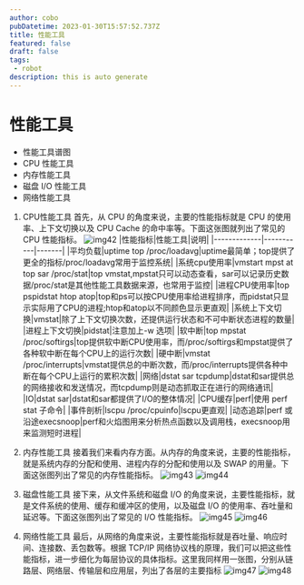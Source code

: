 ```yaml
---
author: cobo
pubDatetime: 2023-01-30T15:57:52.737Z
title: 性能工具
featured: false
draft: false
tags:
 - robot
description: this is auto generate
---
```

# 性能工具
-   性能工具谱图
-   CPU 性能工具
-   内存性能工具
-   磁盘 I/O 性能工具
-   网络性能工具

1. CPU性能工具
首先，从 CPU 的角度来说，主要的性能指标就是 CPU 的使用率、上下文切换以及 CPU Cache 的命中率等。下面这张图就列出了常见的 CPU 性能指标。
![img42](@assets/images/img42.png)
|性能指标|性能工具|说明|
|-------------|-----------|-------|
|平均负载|uptime top /proc/loadavg|uptime最简单；top提供了更全的指标/proc/loadavg常用于监控系统|
|系统cpu使用率|vmstart mpst at top sar /proc/stat|top vmstat,mpstat只可以动态查看，sar可以记录历史数据/proc/stat是其他性能工具数据来源，也常用于监控|
|进程CPU使用率|top pspidstat htop atop|top和ps可以按CPU使用率给进程排序，而pidstat只显示实际用了CPU的进程;htop和atop以不同颜色显示更直观|
|系统上下文切换|vmstat|除了上下文切换次数，还提供运行状态和不可中断状态进程的数量|
|进程上下文切换|pidstat|注意加上-w 选项|
|软中断|top mpstat /proc/softirgs|top提供软中断CPU使用率，而/proc/softirgs和mpstat提供了各种软中断在每个CPU上的运行次数|
|硬中断|vmstat /proc/interrupts|vmstat提供总的中断次数，而/proc/interrupts提供各种中断在每个CPU上运行的累积次数|
|网络|dstat sar tcpdump|dstat和sar提供总的网络接收和发送情况，而tcpdump则是动态抓取正在进行的网络通讯|
|IO|dstat sar|dstat和sar都提供了I/O的整体情况|
|CPU缓存|perf|使用 perf stat 子命令|
|事件剖析|lscpu /proc/cpuinfo|lscpu更直观|
|动态追踪|perf 或沿途execsnoop|perf和火焰图用来分析热点函数以及调用栈，execsnoop用来监测短时进程|


2. 内存性能工具
接着我们来看内存方面。从内存的角度来说，主要的性能指标，就是系统内存的分配和使用、进程内存的分配和使用以及 SWAP 的用量。下面这张图列出了常见的内存性能指标。
![img43](@assets/images/img43.png)
![img44](@assets/images/img44.png)
3. 磁盘性能工具
接下来，从文件系统和磁盘 I/O 的角度来说，主要性能指标，就是文件系统的使用、缓存和缓冲区的使用，以及磁盘 I/O 的使用率、吞吐量和延迟等。下面这张图列出了常见的 I/O 性能指标。
![img45](@assets/images/img45.png)
![img46](@assets/images/img46.png)
4. 网络性能工具
最后，从网络的角度来说，主要性能指标就是吞吐量、响应时间、连接数、丢包数等。根据 TCP/IP 网络协议栈的原理，我们可以把这些性能指标，进一步细化为每层协议的具体指标。这里我同样用一张图，分别从链路层、网络层、传输层和应用层，列出了各层的主要指标
![img47](@assets/images/img47.png)
![img48](@assets/images/img48.png)